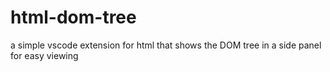 # html-dom-tree
a simple vscode extension for html that shows the DOM tree in a side panel for easy viewing
